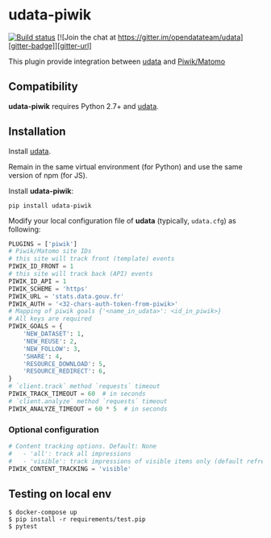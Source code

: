 # udata-piwik

[![Build status][circleci-badge]][circleci-url]
[![Join the chat at https://gitter.im/opendatateam/udata][gitter-badge]][gitter-url]

This plugin provide integration between [udata][] and [Piwik/Matomo](https://matomo.org/)

## Compatibility

**udata-piwik** requires Python 2.7+ and [udata][].

## Installation

Install [udata][].

Remain in the same virtual environment (for Python) and use the same version of npm (for JS).

Install **udata-piwik**:

```shell
pip install udata-piwik
```

Modify your local configuration file of **udata** (typically, `udata.cfg`) as following:

```python
PLUGINS = ['piwik']
# Piwik/Matomo site IDs
# this site will track front (template) events
PIWIK_ID_FRONT = 1
# this site will track back (API) events
PIWIK_ID_API = 1
PIWIK_SCHEME = 'https'
PIWIK_URL = 'stats.data.gouv.fr'
PIWIK_AUTH = '<32-chars-auth-token-from-piwik>'
# Mapping of piwik goals {'<name_in_udata>': <id_in_piwik>}
# All keys are required
PIWIK_GOALS = {
    'NEW_DATASET': 1,
    'NEW_REUSE': 2,
    'NEW_FOLLOW': 3,
    'SHARE': 4,
    'RESOURCE_DOWNLOAD': 5,
    'RESOURCE_REDIRECT': 6,
}
# `client.track` method `requests` timeout
PIWIK_TRACK_TIMEOUT = 60  # in seconds
# `client.analyze` method `requests` timeout
PIWIK_ANALYZE_TIMEOUT = 60 * 5  # in seconds
```

### Optional configuration

```python
# Content tracking options. Default: None
#   - 'all': track all impressions
#   - 'visible': track impressions of visible items only (default refresh: 750 ms)
PIWIK_CONTENT_TRACKING = 'visible'
```

## Testing on local env

```shell
$ docker-compose up
$ pip install -r requirements/test.pip
$ pytest
```

[circleci-url]: https://circleci.com/gh/opendatateam/udata-piwik
[circleci-badge]: https://circleci.com/gh/opendatateam/udata-piwik.svg?style=shield
[gitter-badge]: https://badges.gitter.im/Join%20Chat.svg
[gitter-url]: https://gitter.im/opendatateam/udata
[udata]: https://github.com/opendatateam/udata
